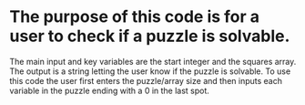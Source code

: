 # The purpose of this code is for a user to check if a puzzle is solvable.
 The main input and key variables are the start integer and the squares array. 
 The output is a string letting the user know if the puzzle is solvable. 
 To use this code the user first enters the puzzle/array size and then inputs 
 each variable in the puzzle ending with a 0 in the last spot.  
